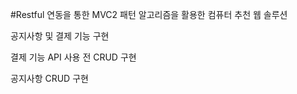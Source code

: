 #Restful 연동을 통한 MVC2 패턴 알고리즘을 활용한 컴퓨터 추천 웹 솔루션

공지사항 및 결제 기능 구현

결제 기능 API 사용 전 CRUD 구현

공지사항 CRUD 구현
